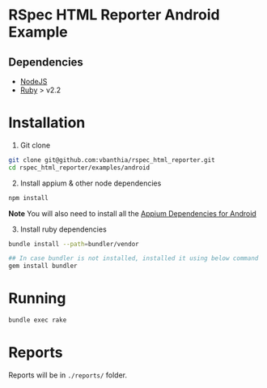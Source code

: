 # RSpec HTML Reporter Android Example

## Dependencies
- [NodeJS](https://nodejs.org/en/)
- [Ruby](https://www.ruby-lang.org/en/) > v2.2

# Installation
1. Git clone

  ```bash
  git clone git@github.com:vbanthia/rspec_html_reporter.git
  cd rspec_html_reporter/examples/android
  ```

2. Install appium & other node dependencies

  ```bash
  npm install
  ```
  **Note** You will also need to install all the [Appium Dependencies for Android](https://github.com/appium/appium#android-requirements)

3. Install ruby dependencies

  ```bash
  bundle install --path=bundler/vendor

  ## In case bundler is not installed, installed it using below command
  gem install bundler
  ```

# Running

  ```bash
  bundle exec rake
  ```

# Reports

Reports will be in `./reports/` folder.
